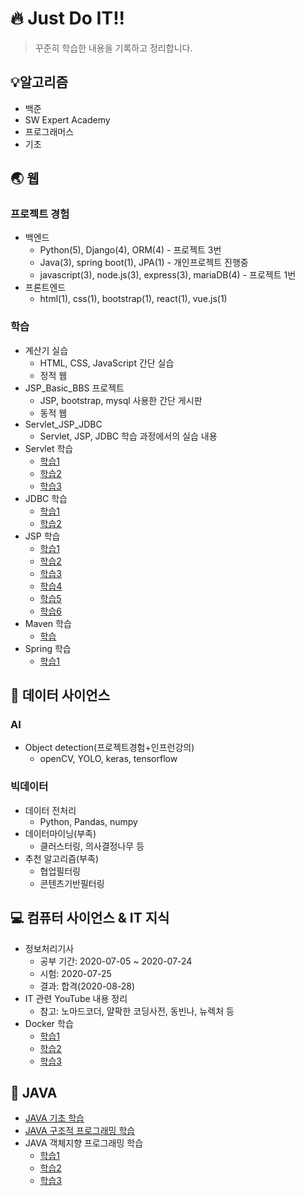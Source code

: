 # :fire: Just Do IT!!

> 꾸준히 학습한 내용을 기록하고 정리합니다.



## :bulb: ​알고리즘

- 백준
- SW Expert Academy
- 프로그래머스
- 기초



## :earth_asia: ​웹

### 프로젝트 경험

- 백엔드
  - Python(5), Django(4), ORM(4) - 프로젝트 3번
  - Java(3), spring boot(1), JPA(1) - 개인프로젝트 진행중
  - javascript(3), node.js(3), express(3), mariaDB(4) - 프로젝트 1번
- 프론트엔드
  - html(1), css(1), bootstrap(1), react(1), vue.js(1)

### 학습

- 계산기 실습
  - HTML, CSS, JavaScript 간단 실습
  - 정적 웹
- JSP_Basic_BBS 프로젝트
  - JSP, bootstrap, mysql 사용한 간단 게시판
  - 동적 웹
- Servlet_JSP_JDBC
  - Servlet, JSP, JDBC 학습 과정에서의 실습 내용
- Servlet 학습
  - [학습1](웹/Servlet_1.md)
  - [학습2](웹/Servlet_2.md)
  - [학습3](웹/Servlet_3.md)
- JDBC 학습
  - [학습1](웹/JDBC_1.md)
  - [학습2](웹/JDBC_2.md)
- JSP 학습
  - [학습1](웹/JSP_1.md)
  - [학습2](웹/JSP_2.md)
  - [학습3](웹/JSP_3.md)
  - [학습4](웹/JSP_4.md)
  - [학습5](웹/JSP_5.md)
  - [학습6](웹/JSP_6.md)
- Maven 학습
  - [학습](웹/Maven.md)
- Spring 학습
  - [학습1](웹/Spring_1.md)



## :mag_right: ​데이터 사이언스

### AI

- Object detection(프로젝트경험+인프런강의)
  - openCV, YOLO, keras, tensorflow

### 빅데이터

- 데이터 전처리
  - Python, Pandas, numpy
- 데이터마이닝(부족)
  - 클러스터링, 의사결정나무 등
- 추천 알고리즘(부족)
  - 협업필터링
  - 콘텐츠기반필터링



## :computer: ​컴퓨터 사이언스 & IT 지식

- 정보처리기사
  - 공부 기간: 2020-07-05 ~ 2020-07-24
  - 시험: 2020-07-25
  - 결과: 합격(2020-08-28)
- IT 관련 YouTube 내용 정리
  - 참고: 노마드코더, 얄팍한 코딩사전, 동빈나, 뉴렉처 등
- Docker 학습
  - [학습1](ITknowledge/Docker_1.md)
  - [학습2](ITknowledge/Docker_2.md)
  - [학습3](ITknowledge/Docker_3.md)



## :closed_book: ​JAVA

- [JAVA 기초 학습](JAVA/JAVA_Programming.md)
- [JAVA 구조적 프로그래밍 학습](JAVA/Structured_JAVA.md)
- JAVA 객체지향 프로그래밍 학습
  - [학습1](JAVA/OOP_JAVA_1.md)
  - [학습2](JAVA/OOP_JAVA_2.md)
  - [학습3](JAVA/OOP_JAVA_3.md)



